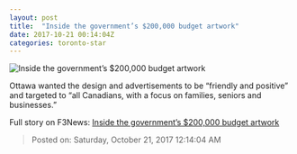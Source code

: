 ```yaml
---
layout: post
title:  "Inside the government’s $200,000 budget artwork"
date: 2017-10-21 00:14:04Z
categories: toronto-star
---
```


![Inside the government’s $200,000 budget artwork](https://www.thestar.com/content/dam/thestar/news/canada/2017/10/19/inside-the-governments-200000-budget-artwork/budget.jpg)

Ottawa wanted the design and advertisements to be “friendly and positive” and targeted to “all Canadians, with a focus on families, seniors and businesses.”


Full story on F3News: [Inside the government’s $200,000 budget artwork](http://www.f3nws.com/n/NCmqrF)

> Posted on: Saturday, October 21, 2017 12:14:04 AM
